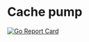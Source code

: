 # Cache pump
[![Go Report Card](https://goreportcard.com/badge/github.com/cachepump/cachepump)](https://goreportcard.com/report/github.com/cachepump/cachepump)